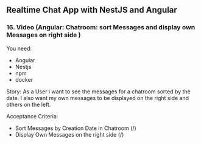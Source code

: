 ## Realtime Chat App with NestJS and Angular
### 16. Video (Angular: Chatroom: sort Messages and display own Messages on right side )

You need:
- Angular
- Nestjs
- npm
- docker

Story:
As a User i want to see the messages for a chatroom sorted by the date.
I also want my own messages to be displayed on the right side and others on the left.

Acceptance Criteria:
- Sort Messages by Creation Date in Chatroom (/)
- Display Own Messages on the right side (/)